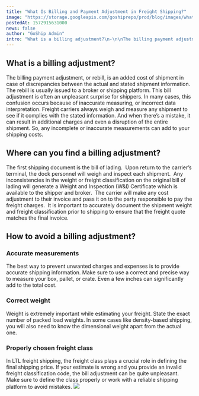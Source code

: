 ```yaml
---
title: "What Is Billing and Payment Adjustment in Freight Shipping?"
image: "https://storage.googleapis.com/goshiprepo/prod/blog/images/what-is-billing-and-payment-adjustment-in-freight-shipping.jpg"
postedAt: 1572915631000
news: false
author: "GoShip Admin"
intro: "What is a billing adjustment?\n-\n\nThe billing payment adjustment, or rebill, is an added cost of shipment in case of discrepancies between the actual and stated shipment information. The rebill is usually issued to a broker or shipping platform. This bill adjustment is often an unpleasant surprise for shippers. In many cases, this confusion occurs because of inaccurate measuring, or incorrect data interpretation. Freight carriers always weigh and measure any shipment to see if it complies with the stated inf"
---
```

What is a billing adjustment?
-----------------------------

The billing payment adjustment, or rebill, is an added cost of shipment in case of discrepancies between the actual and stated shipment information. The rebill is usually issued to a broker or shipping platform. This bill adjustment is often an unpleasant surprise for shippers. In many cases, this confusion occurs because of inaccurate measuring, or incorrect data interpretation. Freight carriers always weigh and measure any shipment to see if it complies with the stated information. And when there’s a mistake, it can result in additional charges and even a disruption of the entire shipment. So, any incomplete or inaccurate measurements can add to your shipping costs.

Where can you find a billing adjustment?
----------------------------------------

The first shipping document is the bill of lading.  Upon return to the carrier’s terminal, the dock personnel will weigh and inspect each shipment.  Any inconsistencies in the weight or freight classification on the original bill of lading will generate a Weight and Inspection (W&I) Certificate which is available to the shipper and broker.  The carrier will make any cost adjustment to their invoice and pass it on to the party responsible to pay the freight charges.  It is important to accurately document the shipment weight and freight classification prior to shipping to ensure that the freight quote matches the final invoice.

How to avoid a billing adjustment?
----------------------------------

### Accurate measurements

The best way to prevent unwanted charges and expenses is to provide accurate shipping information. Make sure to use a correct and precise way to measure your box, pallet, or crate. Even a few inches can significantly add to the total cost.

### Correct weight

Weight is extremely important while estimating your freight. State the exact number of packed load weights. In some cases like density-based shipping, you will also need to know the dimensional weight apart from the actual one.

### Properly chosen freight class

In LTL freight shipping, the freight class plays a crucial role in defining the final shipping price. If your estimate is wrong and you provide an invalid freight classification code, the bill adjustment can be quite unpleasant. Make sure to define the class properly or work with a reliable shipping platform to avoid mistakes. [![](https://www.goship.com/wp-content/uploads/2021/02/1ace89b4-fe28-40ff-a2a7-4cddc60fc9ec.png)](https://www.goship.com/)
